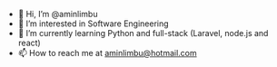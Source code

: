 - 👋 Hi, I’m @aminlimbu
- 👀 I’m interested in Software Engineering
- 🌱 I’m currently learning Python and full-stack (Laravel, node.js and react)
- 📫 How to reach me at aminlimbu@hotmail.com
